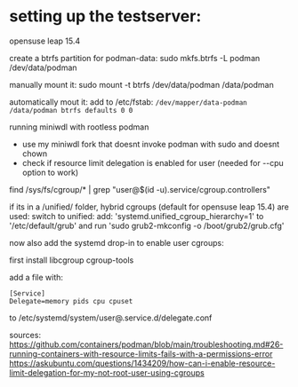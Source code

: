 # setting up the testserver:
opensuse leap 15.4

create a btrfs partition for podman-data:
sudo mkfs.btrfs -L podman /dev/data/podman

manually mount it:
sudo mount -t btrfs /dev/data/podman /data/podman

automatically mout it:
add to /etc/fstab:
`/dev/mapper/data-podman /data/podman btrfs defaults 0 0`




running miniwdl with rootless podman

- use my miniwdl fork that doesnt invoke podman with sudo and doesnt chown
- check if resource limit delegation is enabled for user (needed for --cpu option to work)

find /sys/fs/cgroup/* | grep "user@$(id -u).service/cgroup.controllers"

if its in a /unified/ folder, hybrid cgroups (default for opensuse leap 15.4) are used:
switch to unified:
add:
'systemd.unified_cgroup_hierarchy=1'
to '/etc/default/grub' and run 'sudo grub2-mkconfig -o /boot/grub2/grub.cfg'

now also add the systemd drop-in to enable user cgroups:

first install libcgroup
cgroup-tools

add a file with:
```
[Service]
Delegate=memory pids cpu cpuset
```
to
/etc/systemd/system/user@.service.d/delegate.conf

sources:
https://github.com/containers/podman/blob/main/troubleshooting.md#26-running-containers-with-resource-limits-fails-with-a-permissions-error
https://askubuntu.com/questions/1434209/how-can-i-enable-resource-limit-delegation-for-my-not-root-user-using-cgroups


